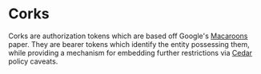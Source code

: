 # Corks

Corks are authorization tokens which are based off Google's [Macaroons](https://research.google/pubs/macaroons-cookies-with-contextual-caveats-for-decentralized-authorization-in-the-cloud/) paper. They are bearer tokens which identify the entity possessing them, while providing a mechanism for embedding further restrictions via [Cedar](https://www.cedarpolicy.com/en) policy caveats.
